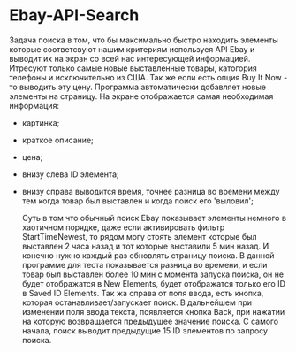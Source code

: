 # Ebay-API-Search
  Задача поиска в том, что бы максимально быстро находить элементы которые соответсвуют нашим критериям используея API Ebay и выводит их
на экран со всей нас интересующей информацией. Итресуют только самые новые выставленные товары, катогория телефоны и исключительно
из США. Так же если есть опция Buy It Now - то выводить эту цену. Программа автоматически добавляет новые элементы на страницу. 
На экране отображается самая необходимая информация:
- картинка;
- краткое описание;
- цена;
- внизу слева ID элемента;
- внизу справа выводится время, точнее разница во времени между тем когда товар был выставлен и когда поиск его 'выловил';

  Суть в том что обычный поиск Ebay показывает элементы немного в хаотичном порядке, даже если активировать фильтр StartTimeNewest, то 
рядом могу стоять элемент которые был выставлен 2 часа назад и тот которые выставили 5 мин назад. И конечно нужно каждый раз обновлять
страницу поиска. В данной программе для теста показывается разница во времени, и если товар был выставлен более 10 мин с момента 
запуска поиска, он не будет отображатся в New Elements, будет отображатся только его ID в Saved ID Elements.
  Так жа справа от поля ввода, есть кнопка, которая останавливает/запускает поиск. В дальнейшем при изменении поля ввода текста,
появляется кнопка Back, при нажатии на которую возвращается предыдущее значение поиска.
  C самого начала, поиск выводит предыдущие 15 ID элементов по запросу поиска.
